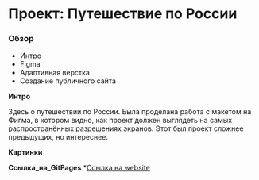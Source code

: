 # Проект: Путешествие по России

### Обзор
* Интро
* Figma
* Адаптивная верстка
* Создание публичного сайта

**Интро**

Здесь о путешествии по России.
Была проделана работа с макетом на Фигма, в котором видно, как проект должен выглядеть на самых распространённых разрешениях экранов.
Этот был проект сложнее предыдущих, но интереснее.

**Картинки**

**Ссылка_на_GitPages**
*[Ссылка на website](https://snooper227.github.io/russian-travel/)
